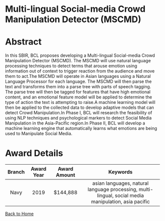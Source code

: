 
Multi-lingual Social-media Crowd Manipulation Detector (MSCMD)
==============================================================

# Abstract


In this SBIR, BCL proposes developing a Multi-lingual Social-media Crowd Manipulation Detector (MSCMD). The MSCMD will use natural language processing techniques to detect terms that arouse emotion using information out of context to trigger reaction from the audience and move them to act.The MSCMD will operate in Asian languages using a Natural Language Processor for each language. The MSCMD will then parse the text and transforms them into a parse tree with parts of speech tagging. The parse tree will then be tagged for features that have high emotional content, and an emotional feature model will be applied to determine the type of action the text is attempting to raise.A machine learning model will then be applied to the collected data to develop adaptive models that can detect Crowd Manipulation.In Phase I, BCL will research the feasibility of using NLP techniques and psychological markers to detect Social Media Manipulation in the Asia-Pacific region.In Phase II, BCL will develop a machine learning engine that automatically learns what emotions are being used to Manipulate Social Media.  

# Award Details

|Branch|Award Year|Award Amount|Keywords|
| :---: | :---: | :---: | :---: |
|Navy|2019|$144,888|asian languages, natural language processing, multi-lingual, social media manipulation, asia pacific|
  
  


[Back to Home](https://github.com/chrischow/dod_sbir_awards#2145)